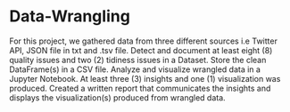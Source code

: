 # Data-Wrangling
For this project, we gathered data from three different sources i.e Twitter API, JSON file in txt and .tsv file. Detect and document at least eight (8) quality issues and two (2) tidiness issues in a Dataset. Store the clean DataFrame(s) in a CSV file. Analyze and visualize wrangled data in a Jupyter Notebook. At least three (3) insights and one (1) visualization was produced. Created a written report that communicates the insights and displays the visualization(s) produced from wrangled data.
